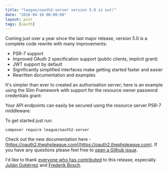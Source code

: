 ```yaml
---
title: "league/oauth2-server version 5.0 is out!"
date: "2016-04-18 08:00:00"
layout: post
tags: [oauth]
---
```


Coming just over a year since the last major release, version 5.0 is a complete code rewrite with many improvements:

* PSR-7 support
* Improved OAuth 2 specification support (public clients, implicit grant)
* JWT support by default
* Significantly simplified interfaces make getting started faster and easier
* Rewritten documentation and examples

It's simpler than ever to created an authorisation server; here is an example using the Slim Framework with support for the resource owner password credentials grant:

<script src="https://gist.github.com/alexbilbie/1f19a3cc5dbfc08fc822ad00490cd78c.js"></script>


Your API endpoints can easily be secured using the resource server PSR-7 middleware:

<script src="https://gist.github.com/alexbilbie/face0c52f60c621edd301c2be5c0f1a8.js"></script>

To get started just run:

`composer require league/oauth2-server`

Check out the new documentation here - [https://oauth2.thephpleague.com](https://oauth2.thephpleague.com). If you have any questions please feel free to [open a Github issue](https://github.com/thephpleague/oauth2-server/issues/new).

I'd like to thank [everyone who has contributed](https://github.com/thephpleague/oauth2-server/graphs/contributors?from=2015-08-02&to=2016-04-18&type=c) to this release, especially [Julián Gutiérrez](https://github.com/juliangut) and [Frederik Bosch](https://github.com/frederikbosch).
